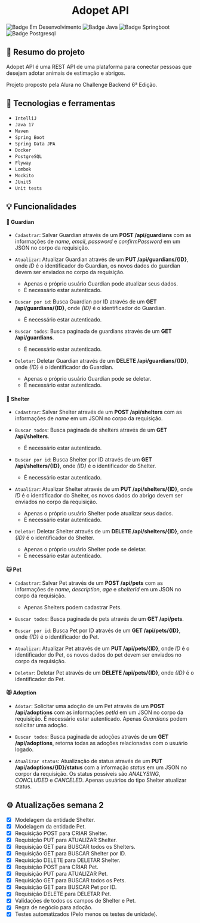 <h1 align="center"> Adopet API </h1>

![Badge Em Desenvolvimento](https://img.shields.io/static/v1?label=Status&message=Em+Desenvolvimento&color=yellow&style=for-the-badge)
![Badge Java](https://img.shields.io/static/v1?label=Java&message=17&color=orange&style=for-the-badge&logo=java)
![Badge Springboot](https://img.shields.io/static/v1?label=Springboot&message=v3.0.5&color=brightgreen&style=for-the-badge&logo=spring)
![Badge Postgresql](https://img.shields.io/static/v1?label=PostgreSQL&message=v15.2&color=blue&style=for-the-badge&logo=PostgreSQL)

## :book: Resumo do projeto
Adopet API é uma REST API de uma plataforma para conectar pessoas que desejam adotar animais de estimação e abrigos.

Projeto proposto pela Alura no Challenge Backend 6ª Edição.


## :toolbox: Tecnologias e ferramentas

- `IntelliJ`
- `Java 17`
- `Maven`
- `Spring Boot`
- `Spring Data JPA`
- `Docker`
- `PostgreSQL`
- `Flyway`
- `Lombok`
- `Mockito`
- `JUnit5`
- `Unit tests`

## :bulb: Funcionalidades

#### :bust_in_silhouette: Guardian
- `Cadastrar`: Salvar Guardian através de um **POST /api/guardians** com as informações de *name*, *email*, *password* e *confirmPassword*
em um JSON no corpo da requisição.</br>

- `Atualizar`: Atualizar Guardian através de um **PUT /api/guardians/{ID}**, onde *ID* é o identificador do Guardian, 
os novos dados do guardian devem ser enviados no corpo da requisição.
  - Apenas o próprio usuário Guardian pode atualizar seus dados.
  - É necessário estar autenticado.<br>

- `Buscar por id`: Busca Guardian por ID através de um **GET /api/guardians/{ID}**, onde *{ID}* é o identificador do Guardian.
  - É necessário estar autenticado.<br>

- `Buscar todos`: Busca paginada de guardians através de um **GET /api/guardians**.
  - É necessário estar autenticado.<br>

- `Deletar`: Deletar Guardian através de um **DELETE /api/guardians/{ID}**, onde *{ID}* é o identificador do Guardian.</br>
  - Apenas o próprio usuário Guardian pode se deletar.
  - É necessário estar autenticado.<br>

#### :european_castle: Shelter
- `Cadastrar`: Salvar Shelter através de um **POST /api/shelters** com as informações de *name*
  em um JSON no corpo da requisição.</br>

- `Buscar todos`: Busca paginada de shelters através de um **GET /api/shelters**.
  - É necessário estar autenticado.<br>
 
- `Buscar por id`: Busca Shelter por ID através de um **GET /api/shelters/{ID}**, onde *{ID}* é o identificador do Shelter.
  - É necessário estar autenticado.<br>

- `Atualizar`: Atualizar Shelter através de um **PUT /api/shelters/{ID}**, onde *ID* é o identificador do Shelter,
  os novos dados do abrigo devem ser enviados no corpo da requisição.
  - Apenas o próprio usuário Shelter pode atualizar seus dados.
  - É necessário estar autenticado.<br>

- `Deletar`: Deletar Shelter através de um **DELETE /api/shelters/{ID}**, onde *{ID}* é o identificador do Shelter.
  - Apenas o próprio usuário Shelter pode se deletar.
  - É necessário estar autenticado.<br>

#### :cat: Pet
- `Cadastrar`: Salvar Pet através de um **POST /api/pets** com as informações de *name*, *description*, *age* e *shelterId*
  em um JSON no corpo da requisição.</br>
  - Apenas Shelters podem cadastrar Pets.

- `Buscar todos`: Busca paginada de pets através de um **GET /api/pets**.</br>

- `Buscar por id`: Busca Pet por ID através de um **GET /api/pets/{ID}**, onde *{ID}* é o identificador do Pet.</br>

- `Atualizar`: Atualizar Pet através de um **PUT /api/pets/{ID}**, onde *ID* é o identificador do Pet,
  os novos dados do pet devem ser enviados no corpo da requisição.</br>

- `Deletar`: Deletar Pet através de um **DELETE /api/pets/{ID}**, onde *{ID}* é o identificador do Pet.</br>

#### :heart_eyes_cat: Adoption
- `Adotar`: Solicitar uma adoção de um Pet através de um **POST /api/adoptions** com as informações *petId* 
  em um JSON no corpo da requisição. É necessário estar autenticado. Apenas *Guardians* podem solicitar uma adoção.

- `Buscar todos`: Busca paginada de adoções através de um **GET /api/adoptions**, retorna todas as adoções relacionadas 
  com o usuário logado.

- `Atualizar status`: Atualização de status através de um **PUT /api/adoptions/{ID}/status** com a informação *status* 
  em um JSON no corpor da requisição. Os status possíveis são *ANALYSING*, *CONCLUDED* e *CANCELED*. Apenas usuários do tipo 
  Shelter atualizar status.


## :gear: Atualizações semana 2
- [x] Modelagem da entidade Shelter.
- [x] Modelagem da entidade Pet.
- [x] Requisição POST para CRIAR Shelter.
- [x] Requisição PUT para ATUALIZAR Shelter.
- [x] Requisição GET para BUSCAR todos os Shelters.
- [x] Requisição GET para BUSCAR Shelter por ID.
- [x] Requisição DELETE para DELETAR Shelter.
- [x] Requisição POST para CRIAR Pet.
- [x] Requisição PUT para ATUALIZAR Pet.
- [x] Requisição GET para BUSCAR todos os Pets.
- [x] Requisição GET para BUSCAR Pet por ID.
- [x] Requisição DELETE para DELETAR Pet.
- [x] Validações de todos os campos de Shelter e Pet.
- [x] Regra de negócio para adoção.
- [x] Testes automatizados (Pelo menos os testes de unidade).